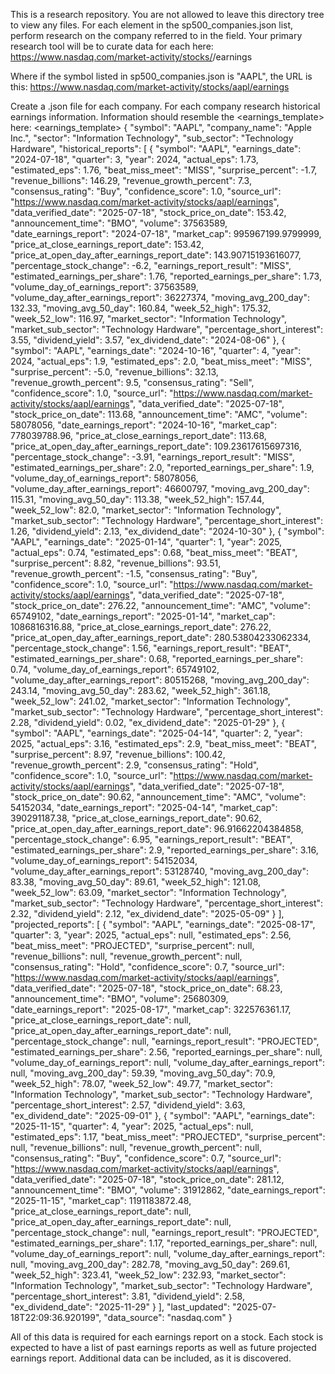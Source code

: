 This is a research repository.
You are not allowed to leave this directory tree to view any files.
For each element in the sp500_companies.json list, perform research on the company referred to in the <symbol> field.
Your primary research tool will be to curate data for each <symbol> here:
https://www.nasdaq.com/market-activity/stocks/<symbol>/earnings

Where if the symbol listed in sp500_companies.json is "AAPL", the URL is this:
https://www.nasdaq.com/market-activity/stocks/aapl/earnings

Create a .json file for each company. For each company research historical earnings information. Information should resemble the <earnings_template> here:
<earnings_template>
{
  "symbol": "AAPL",
  "company_name": "Apple Inc.",
  "sector": "Information Technology",
  "sub_sector": "Technology Hardware",
  "historical_reports": [
    {
      "symbol": "AAPL",
      "earnings_date": "2024-07-18",
      "quarter": 3,
      "year": 2024,
      "actual_eps": 1.73,
      "estimated_eps": 1.76,
      "beat_miss_meet": "MISS",
      "surprise_percent": -1.7,
      "revenue_billions": 146.29,
      "revenue_growth_percent": 7.3,
      "consensus_rating": "Buy",
      "confidence_score": 1.0,
      "source_url": "https://www.nasdaq.com/market-activity/stocks/aapl/earnings",
      "data_verified_date": "2025-07-18",
      "stock_price_on_date": 153.42,
      "announcement_time": "BMO",
      "volume": 37563589,
      "date_earnings_report": "2024-07-18",
      "market_cap": 995967199.9799999,
      "price_at_close_earnings_report_date": 153.42,
      "price_at_open_day_after_earnings_report_date": 143.90715193616077,
      "percentage_stock_change": -6.2,
      "earnings_report_result": "MISS",
      "estimated_earnings_per_share": 1.76,
      "reported_earnings_per_share": 1.73,
      "volume_day_of_earnings_report": 37563589,
      "volume_day_after_earnings_report": 36227374,
      "moving_avg_200_day": 132.33,
      "moving_avg_50_day": 160.84,
      "week_52_high": 175.32,
      "week_52_low": 116.97,
      "market_sector": "Information Technology",
      "market_sub_sector": "Technology Hardware",
      "percentage_short_interest": 3.55,
      "dividend_yield": 3.57,
      "ex_dividend_date": "2024-08-06"
    },
    {
      "symbol": "AAPL",
      "earnings_date": "2024-10-16",
      "quarter": 4,
      "year": 2024,
      "actual_eps": 1.9,
      "estimated_eps": 2.0,
      "beat_miss_meet": "MISS",
      "surprise_percent": -5.0,
      "revenue_billions": 32.13,
      "revenue_growth_percent": 9.5,
      "consensus_rating": "Sell",
      "confidence_score": 1.0,
      "source_url": "https://www.nasdaq.com/market-activity/stocks/aapl/earnings",
      "data_verified_date": "2025-07-18",
      "stock_price_on_date": 113.68,
      "announcement_time": "AMC",
      "volume": 58078056,
      "date_earnings_report": "2024-10-16",
      "market_cap": 778039788.96,
      "price_at_close_earnings_report_date": 113.68,
      "price_at_open_day_after_earnings_report_date": 109.23617615697316,
      "percentage_stock_change": -3.91,
      "earnings_report_result": "MISS",
      "estimated_earnings_per_share": 2.0,
      "reported_earnings_per_share": 1.9,
      "volume_day_of_earnings_report": 58078056,
      "volume_day_after_earnings_report": 46600797,
      "moving_avg_200_day": 115.31,
      "moving_avg_50_day": 113.38,
      "week_52_high": 157.44,
      "week_52_low": 82.0,
      "market_sector": "Information Technology",
      "market_sub_sector": "Technology Hardware",
      "percentage_short_interest": 1.26,
      "dividend_yield": 2.13,
      "ex_dividend_date": "2024-10-30"
    },
    {
      "symbol": "AAPL",
      "earnings_date": "2025-01-14",
      "quarter": 1,
      "year": 2025,
      "actual_eps": 0.74,
      "estimated_eps": 0.68,
      "beat_miss_meet": "BEAT",
      "surprise_percent": 8.82,
      "revenue_billions": 93.51,
      "revenue_growth_percent": -1.5,
      "consensus_rating": "Buy",
      "confidence_score": 1.0,
      "source_url": "https://www.nasdaq.com/market-activity/stocks/aapl/earnings",
      "data_verified_date": "2025-07-18",
      "stock_price_on_date": 276.22,
      "announcement_time": "AMC",
      "volume": 65749102,
      "date_earnings_report": "2025-01-14",
      "market_cap": 1086816316.88,
      "price_at_close_earnings_report_date": 276.22,
      "price_at_open_day_after_earnings_report_date": 280.53804233062334,
      "percentage_stock_change": 1.56,
      "earnings_report_result": "BEAT",
      "estimated_earnings_per_share": 0.68,
      "reported_earnings_per_share": 0.74,
      "volume_day_of_earnings_report": 65749102,
      "volume_day_after_earnings_report": 80515268,
      "moving_avg_200_day": 243.14,
      "moving_avg_50_day": 283.62,
      "week_52_high": 361.18,
      "week_52_low": 241.02,
      "market_sector": "Information Technology",
      "market_sub_sector": "Technology Hardware",
      "percentage_short_interest": 2.28,
      "dividend_yield": 0.02,
      "ex_dividend_date": "2025-01-29"
    },
    {
      "symbol": "AAPL",
      "earnings_date": "2025-04-14",
      "quarter": 2,
      "year": 2025,
      "actual_eps": 3.16,
      "estimated_eps": 2.9,
      "beat_miss_meet": "BEAT",
      "surprise_percent": 8.97,
      "revenue_billions": 100.42,
      "revenue_growth_percent": 2.9,
      "consensus_rating": "Hold",
      "confidence_score": 1.0,
      "source_url": "https://www.nasdaq.com/market-activity/stocks/aapl/earnings",
      "data_verified_date": "2025-07-18",
      "stock_price_on_date": 90.62,
      "announcement_time": "AMC",
      "volume": 54152034,
      "date_earnings_report": "2025-04-14",
      "market_cap": 390291187.38,
      "price_at_close_earnings_report_date": 90.62,
      "price_at_open_day_after_earnings_report_date": 96.91662204384858,
      "percentage_stock_change": 6.95,
      "earnings_report_result": "BEAT",
      "estimated_earnings_per_share": 2.9,
      "reported_earnings_per_share": 3.16,
      "volume_day_of_earnings_report": 54152034,
      "volume_day_after_earnings_report": 53128740,
      "moving_avg_200_day": 83.38,
      "moving_avg_50_day": 89.61,
      "week_52_high": 121.08,
      "week_52_low": 63.09,
      "market_sector": "Information Technology",
      "market_sub_sector": "Technology Hardware",
      "percentage_short_interest": 2.32,
      "dividend_yield": 2.12,
      "ex_dividend_date": "2025-05-09"
    }
  ],
  "projected_reports": [
    {
      "symbol": "AAPL",
      "earnings_date": "2025-08-17",
      "quarter": 3,
      "year": 2025,
      "actual_eps": null,
      "estimated_eps": 2.56,
      "beat_miss_meet": "PROJECTED",
      "surprise_percent": null,
      "revenue_billions": null,
      "revenue_growth_percent": null,
      "consensus_rating": "Hold",
      "confidence_score": 0.7,
      "source_url": "https://www.nasdaq.com/market-activity/stocks/aapl/earnings",
      "data_verified_date": "2025-07-18",
      "stock_price_on_date": 68.23,
      "announcement_time": "BMO",
      "volume": 25680309,
      "date_earnings_report": "2025-08-17",
      "market_cap": 322576361.17,
      "price_at_close_earnings_report_date": null,
      "price_at_open_day_after_earnings_report_date": null,
      "percentage_stock_change": null,
      "earnings_report_result": "PROJECTED",
      "estimated_earnings_per_share": 2.56,
      "reported_earnings_per_share": null,
      "volume_day_of_earnings_report": null,
      "volume_day_after_earnings_report": null,
      "moving_avg_200_day": 59.39,
      "moving_avg_50_day": 70.9,
      "week_52_high": 78.07,
      "week_52_low": 49.77,
      "market_sector": "Information Technology",
      "market_sub_sector": "Technology Hardware",
      "percentage_short_interest": 2.57,
      "dividend_yield": 3.63,
      "ex_dividend_date": "2025-09-01"
    },
    {
      "symbol": "AAPL",
      "earnings_date": "2025-11-15",
      "quarter": 4,
      "year": 2025,
      "actual_eps": null,
      "estimated_eps": 1.17,
      "beat_miss_meet": "PROJECTED",
      "surprise_percent": null,
      "revenue_billions": null,
      "revenue_growth_percent": null,
      "consensus_rating": "Buy",
      "confidence_score": 0.7,
      "source_url": "https://www.nasdaq.com/market-activity/stocks/aapl/earnings",
      "data_verified_date": "2025-07-18",
      "stock_price_on_date": 281.12,
      "announcement_time": "BMO",
      "volume": 31912862,
      "date_earnings_report": "2025-11-15",
      "market_cap": 1191183872.48,
      "price_at_close_earnings_report_date": null,
      "price_at_open_day_after_earnings_report_date": null,
      "percentage_stock_change": null,
      "earnings_report_result": "PROJECTED",
      "estimated_earnings_per_share": 1.17,
      "reported_earnings_per_share": null,
      "volume_day_of_earnings_report": null,
      "volume_day_after_earnings_report": null,
      "moving_avg_200_day": 282.78,
      "moving_avg_50_day": 269.61,
      "week_52_high": 323.41,
      "week_52_low": 232.93,
      "market_sector": "Information Technology",
      "market_sub_sector": "Technology Hardware",
      "percentage_short_interest": 3.81,
      "dividend_yield": 2.58,
      "ex_dividend_date": "2025-11-29"
    }
  ],
  "last_updated": "2025-07-18T22:09:36.920199",
  "data_source": "nasdaq.com"
}
</earnings-template>

All of this data is required for each earnings report on a stock. Each stock is expected to have a list of past earnings reports as well as future projected earnings report. Additional data can be included, as it is discovered.
